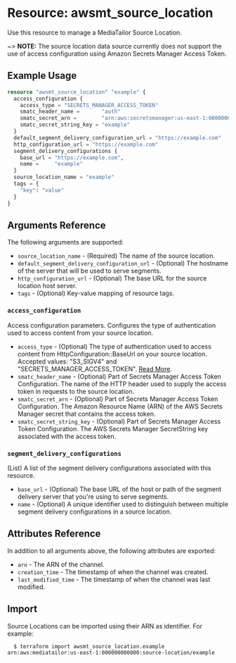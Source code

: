 # Resource: awsmt_source_location

Use this resource to manage a MediaTailor Source Location.

~> **NOTE:** The source location data source currently does not support the use of access configuration using Amazon Secrets Manager Access Token.

## Example Usage

```terraform
resource "awsmt_source_location" "example" {
  access_configuration {
    access_type = "SECRETS_MANAGER_ACCESS_TOKEN"
    smatc_header_name =       "auth" 
    smatc_secret_arn =        "arn:aws:secretsmanager:us-east-1:000000000000:secret/example"
    smatc_secret_string_key = "example"
  }
  default_segment_delivery_configuration_url = "https://example.com"
  http_configuration_url = "https://example.com"
  segment_delivery_configurations {
    base_url = "https://example.com",
    name =     "example"
  }
  source_location_name = "example"
  tags = {
    "key": "value"
  }
}
```

## Arguments Reference

The following arguments are supported:

* `source_location_name` - (Required) The name of the source location.
* `default_segment_delivery_configuration_url` - (Optional) The hostname of the server that will be used to serve segments.
* `http_configuration_url` - (Optional) The base URL for the source location host server.
* `tags` - (Optional) Key-value mapping of resource tags.

### `access_configuration`
Access configuration parameters. Configures the type of authentication used to access content from your source location.

* `access_type` - (Optional) The type of authentication used to access content from HttpConfiguration::BaseUrl on your source location. Accepted values: "S3_SIGV4" and "SECRETS_MANAGER_ACCESS_TOKEN". [Read More](https://docs.aws.amazon.com/sdk-for-go/api/service/mediatailor/#AccessConfiguration).
* `smatc_header_name` - (Optional) Part of Secrets Manager Access Token Configuration. The name of the HTTP header used to supply the access token in requests to the source location.
* `smatc_secret_arn` - (Optional) Part of Secrets Manager Access Token Configuration. The Amazon Resource Name (ARN) of the AWS Secrets Manager secret that contains the access token.
* `smatc_secret_string_key` - (Optional) Part of Secrets Manager Access Token Configuration. The AWS Secrets Manager SecretString key associated with the access token.

### `segment_delivery_configurations` 
(List) A list of the segment delivery configurations associated with this resource.

* `base_url` - (Optional) The base URL of the host or path of the segment delivery server that you're using to serve segments.
* `name` - (Optional) A unique identifier used to distinguish between multiple segment delivery configurations in a source location.

## Attributes Reference
In addition to all arguments above, the following attributes are exported:

* `arn` - The ARN of the channel.
* `creation_time` - The timestamp of when the channel was created.
* `last_modified_time` - The timestamp of when the channel was last modified.

## Import

Source Locations can be imported using their ARN as identifier. For example:

```
  $ terraform import awsmt_source_location.example arn:aws:mediatailor:us-east-1:000000000000:source-location/example
```